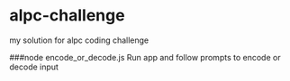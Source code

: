 # alpc-challenge
my solution for alpc coding challenge

###node encode_or_decode.js
Run app and follow prompts to encode or decode input
